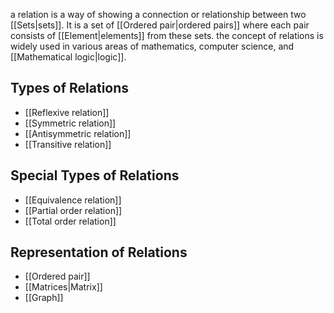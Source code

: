 a relation is a way of showing a connection or relationship between two [[Sets|sets]]. It is a set of [[Ordered pair|ordered pairs]] where each pair consists of [[Element|elements]] from these sets. the concept of relations is widely used in various areas of mathematics, computer science, and [[Mathematical logic|logic]].

## Types of Relations

- [[Reflexive relation]]
- [[Symmetric relation]]
- [[Antisymmetric relation]]
- [[Transitive relation]]

## Special Types of Relations

- [[Equivalence relation]]
- [[Partial order relation]]
- [[Total order relation]]

## Representation of Relations

- [[Ordered pair]]
- [[Matrices|Matrix]]
- [[Graph]]